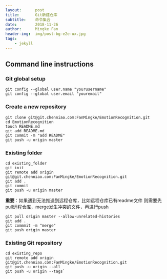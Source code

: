 ```yaml
---
layout:      post
title:       Git新建仓库
subtitle:    命令集合
date:        2018-11-26
author:      Mingke Fan
header-img:  img/post-bg-e2e-ux.jpg
tags:
    - jekyll
---
```


## Command line instructions

### Git global setup

```git
git config --global user.name "yourusername"
git config --global user.email "youremail"
```

### Create a new repository

```git
git clone git@git.chenniao.com:FanMingke/EmotionRecognition.git
cd EmotionRecognition
touch README.md
git add README.md
git commit -m "add README"
git push -u origin master
```

### Existing folder

```git
cd existing_folder
git init
git remote add origin git@git.chenniao.com:FanMingke/EmotionRecognition.git
git add .
git commit
git push -u origin master
```

**重要**：如果遇到无法推送到远程仓库，比如远程仓库已有readme文件
则需要先pull远程仓库，merge发生冲突的文件，再进行push

```git
git pull origin master --allow-unrelated-histories
git add .
git commmit -m "merge"
git push origin master
```

### Existing Git repository

```git
cd existing_repo
git remote add origin git@git.chenniao.com:FanMingke/EmotionRecognition.git
git push -u origin --all
git push -u origin --tags`
```
